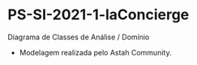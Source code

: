 # PS-SI-2021-1-laConcierge

Diagrama de Classes de Análise / Domínio

* Modelagem realizada pelo Astah Community.
